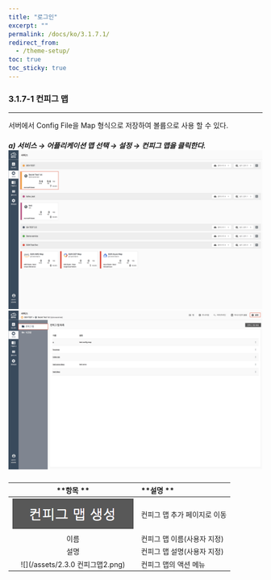 ```yaml
---
title: "로그인"
excerpt: ""
permalink: /docs/ko/3.1.7.1/
redirect_from:
  - /theme-setup/
toc: true
toc_sticky: true
---
```


### 3.1.7-1 컨피그 맵

---

서버에서 Config File을 Map 형식으로 저장하여 볼륨으로 사용 할 수 있다.

##### a\) 서비스 → 어플리케이션 맵 선택 → 설정 → 컨피그 맵을 클릭한다. ![](/assets/KR/3.0.0/3.1.7-1_1.png)![](/assets/KR/3.0.0/3.1.7-1_2.png)

| **항목  ** | **설명 ** |
| :---: | :--- |
| ![](/assets/KR/3.0.0/3.1.7-1_3.png) | 컨피그 맵 추가 페이지로 이동 |
| 이름 | 컨피그 맵 이름\(사용자 지정\) |
| 설명 | 컨피그 맵 설명\(사용자 지정\) |
| ![](/assets/2.3.0 컨피그맵2.png) | 컨피그 맵의 액션 메뉴 |
